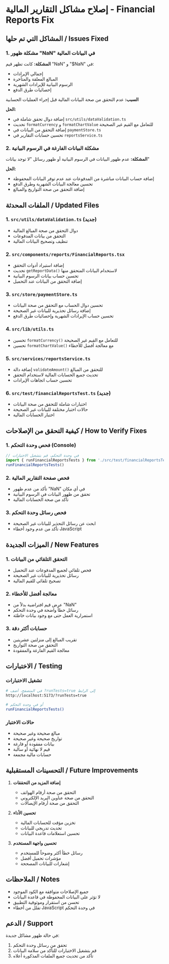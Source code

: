 # إصلاح مشاكل التقارير المالية - Financial Reports Fix

## المشاكل التي تم حلها / Issues Fixed

### 1. مشكلة ظهور "NaN" في البيانات المالية
**المشكلة:** كانت تظهر قيم "NaN" و "$NaN" في:
- إجمالي الإيرادات
- المبالغ المعلقة والمتأخرة
- الرسوم البيانية للإيرادات الشهرية
- إحصائيات طرق الدفع

**السبب:** عدم التحقق من صحة البيانات المالية قبل إجراء العمليات الحسابية

**الحل:**
- إضافة دوال تحقق شاملة في `src/utils/dataValidation.ts`
- تحديث `formatCurrency` و `formatChartValue` للتعامل مع القيم غير الصحيحة
- إضافة التحقق من البيانات في `paymentStore.ts`
- تحسين حسابات التقارير في `reportsService.ts`

### 2. مشكلة البيانات الفارغة في الرسوم البيانية
**المشكلة:** عدم ظهور البيانات في الرسوم البيانية أو ظهور رسائل "لا توجد بيانات"

**الحل:**
- إضافة حساب البيانات مباشرة من المدفوعات عند عدم توفر البيانات المحفوظة
- تحسين معالجة البيانات الشهرية وطرق الدفع
- إضافة التحقق من صحة التواريخ والمبالغ

## الملفات المحدثة / Updated Files

### 1. `src/utils/dataValidation.ts` (جديد)
- دوال التحقق من صحة المبالغ المالية
- التحقق من بيانات المدفوعات
- تنظيف وتصحيح البيانات المالية

### 2. `src/components/reports/FinancialReports.tsx`
- إضافة استيراد أدوات التحقق
- تحديث `getReportData()` لاستخدام البيانات المتحقق منها
- تحسين حساب بيانات الرسوم البيانية
- إضافة التحقق من البيانات عند التحميل

### 3. `src/store/paymentStore.ts`
- تحسين دوال الحساب مع التحقق من صحة البيانات
- إضافة رسائل تحذيرية للبيانات غير الصحيحة
- تحسين حساب الإيرادات الشهرية وإحصائيات طرق الدفع

### 4. `src/lib/utils.ts`
- تحسين `formatCurrency()` للتعامل مع القيم غير الصحيحة
- تحسين `formatChartValue()` مع معالجة أفضل للأخطاء

### 5. `src/services/reportsService.ts`
- إضافة دالة `validateAmount()` للتحقق من المبالغ
- تحديث جميع الحسابات المالية لاستخدام التحقق
- تحسين حساب اتجاهات الإيرادات

### 6. `src/test/financialReportsTest.ts` (جديد)
- اختبارات شاملة للتحقق من صحة البيانات
- حالات اختبار مختلفة للبيانات غير الصحيحة
- اختبار الحسابات المالية

## كيفية التحقق من الإصلاحات / How to Verify Fixes

### 1. فحص وحدة التحكم (Console)
```javascript
// في وحدة التحكم، قم بتشغيل الاختبارات
import { runFinancialReportsTests } from './src/test/financialReportsTest'
runFinancialReportsTests()
```

### 2. فحص صفحة التقارير المالية
- تأكد من عدم ظهور "NaN" في أي مكان
- تحقق من ظهور البيانات في الرسوم البيانية
- تأكد من صحة الحسابات المالية

### 3. فحص رسائل وحدة التحكم
- ابحث عن رسائل التحذير للبيانات غير الصحيحة
- تأكد من عدم وجود أخطاء JavaScript

## الميزات الجديدة / New Features

### 1. التحقق التلقائي من البيانات
- فحص تلقائي لجميع المدفوعات عند التحميل
- رسائل تحذيرية للبيانات غير الصحيحة
- تصحيح تلقائي للقيم المالية

### 2. معالجة أفضل للأخطاء
- عرض قيم افتراضية بدلاً من "NaN"
- رسائل خطأ واضحة في وحدة التحكم
- استمرارية العمل حتى مع وجود بيانات خاطئة

### 3. حسابات أكثر دقة
- تقريب المبالغ إلى منزلتين عشريتين
- التحقق من صحة التواريخ
- معالجة القيم الفارغة والمفقودة

## الاختبارات / Testing

### تشغيل الاختبارات
```bash
# في المتصفح، أضف ?runTests=true إلى الرابط
http://localhost:5173/?runTests=true

# أو في وحدة التحكم
runFinancialReportsTests()
```

### حالات الاختبار
- مبالغ صحيحة وغير صحيحة
- تواريخ صحيحة وغير صحيحة
- بيانات مفقودة أو فارغة
- قيم لا نهائية أو سالبة
- حسابات مالية مجمعة

## التحسينات المستقبلية / Future Improvements

1. **إضافة المزيد من التحققات**
   - التحقق من صحة أرقام الهواتف
   - التحقق من صحة عناوين البريد الإلكتروني
   - التحقق من صحة أرقام الإيصالات

2. **تحسين الأداء**
   - تخزين مؤقت للحسابات المالية
   - تحديث تدريجي للبيانات
   - تحسين استعلامات قاعدة البيانات

3. **تحسين واجهة المستخدم**
   - رسائل خطأ أكثر وضوحاً للمستخدم
   - مؤشرات تحميل أفضل
   - إشعارات للبيانات المصححة

## الملاحظات / Notes

- جميع الإصلاحات متوافقة مع الكود الموجود
- لا تؤثر على البيانات المحفوظة في قاعدة البيانات
- تحسن من استقرار وموثوقية التطبيق
- تقلل من أخطاء JavaScript في وحدة التحكم

## الدعم / Support

في حالة ظهور مشاكل جديدة:
1. تحقق من رسائل وحدة التحكم
2. قم بتشغيل الاختبارات للتأكد من سلامة البيانات
3. تأكد من تحديث جميع الملفات المذكورة أعلاه
